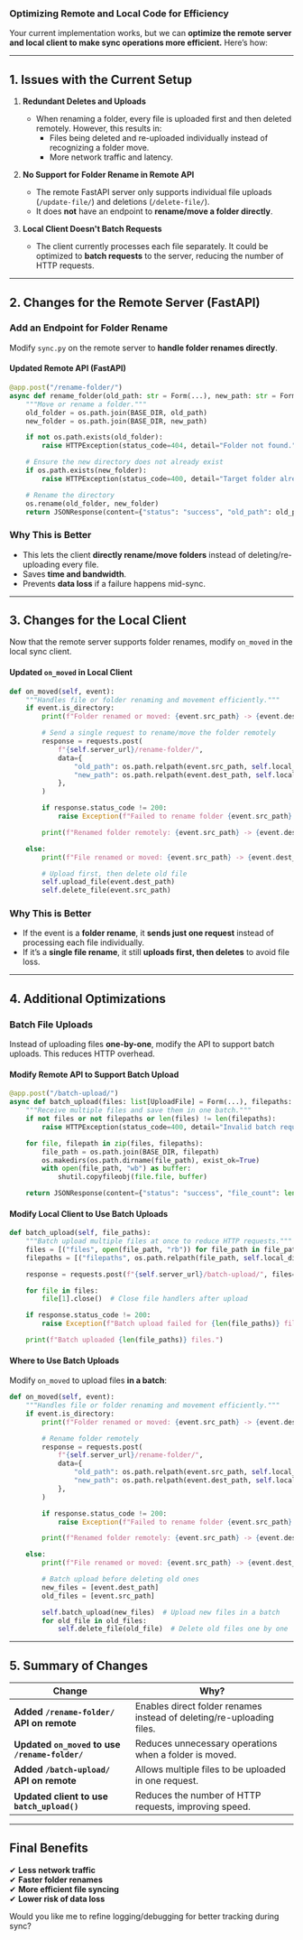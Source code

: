 ### **Optimizing Remote and Local Code for Efficiency**

Your current implementation works, but we can **optimize the remote server and local client to make sync operations more efficient.** Here’s how:

---

## **1. Issues with the Current Setup**
1. **Redundant Deletes and Uploads**  
   - When renaming a folder, every file is uploaded first and then deleted remotely. However, this results in:
     - Files being deleted and re-uploaded individually instead of recognizing a folder move.
     - More network traffic and latency.

2. **No Support for Folder Rename in Remote API**  
   - The remote FastAPI server only supports individual file uploads (`/update-file/`) and deletions (`/delete-file/`).
   - It does **not** have an endpoint to **rename/move a folder directly**.

3. **Local Client Doesn't Batch Requests**  
   - The client currently processes each file separately. It could be optimized to **batch requests** to the server, reducing the number of HTTP requests.

---

## **2. Changes for the Remote Server (FastAPI)**
### **Add an Endpoint for Folder Rename**
Modify `sync.py` on the remote server to **handle folder renames directly**.

#### **Updated Remote API (FastAPI)**
```python
@app.post("/rename-folder/")
async def rename_folder(old_path: str = Form(...), new_path: str = Form(...)):
    """Move or rename a folder."""
    old_folder = os.path.join(BASE_DIR, old_path)
    new_folder = os.path.join(BASE_DIR, new_path)

    if not os.path.exists(old_folder):
        raise HTTPException(status_code=404, detail="Folder not found.")

    # Ensure the new directory does not already exist
    if os.path.exists(new_folder):
        raise HTTPException(status_code=400, detail="Target folder already exists.")

    # Rename the directory
    os.rename(old_folder, new_folder)
    return JSONResponse(content={"status": "success", "old_path": old_path, "new_path": new_path})
```

### **Why This is Better**
- This lets the client **directly rename/move folders** instead of deleting/re-uploading every file.
- Saves **time and bandwidth**.
- Prevents **data loss** if a failure happens mid-sync.

---

## **3. Changes for the Local Client**
Now that the remote server supports folder renames, modify `on_moved` in the local sync client.

#### **Updated `on_moved` in Local Client**
```python
def on_moved(self, event):
    """Handles file or folder renaming and movement efficiently."""
    if event.is_directory:
        print(f"Folder renamed or moved: {event.src_path} -> {event.dest_path}")

        # Send a single request to rename/move the folder remotely
        response = requests.post(
            f"{self.server_url}/rename-folder/",
            data={
                "old_path": os.path.relpath(event.src_path, self.local_dir),
                "new_path": os.path.relpath(event.dest_path, self.local_dir),
            },
        )

        if response.status_code != 200:
            raise Exception(f"Failed to rename folder {event.src_path} -> {event.dest_path}")

        print(f"Renamed folder remotely: {event.src_path} -> {event.dest_path}")

    else:
        print(f"File renamed or moved: {event.src_path} -> {event.dest_path}")

        # Upload first, then delete old file
        self.upload_file(event.dest_path)
        self.delete_file(event.src_path)
```

### **Why This is Better**
- If the event is a **folder rename**, it **sends just one request** instead of processing each file individually.
- If it’s a **single file rename**, it still **uploads first, then deletes** to avoid file loss.

---

## **4. Additional Optimizations**
### **Batch File Uploads**
Instead of uploading files **one-by-one**, modify the API to support batch uploads. This reduces HTTP overhead.

#### **Modify Remote API to Support Batch Upload**
```python
@app.post("/batch-upload/")
async def batch_upload(files: list[UploadFile] = Form(...), filepaths: list[str] = Form(...)):
    """Receive multiple files and save them in one batch."""
    if not files or not filepaths or len(files) != len(filepaths):
        raise HTTPException(status_code=400, detail="Invalid batch request.")

    for file, filepath in zip(files, filepaths):
        file_path = os.path.join(BASE_DIR, filepath)
        os.makedirs(os.path.dirname(file_path), exist_ok=True)
        with open(file_path, "wb") as buffer:
            shutil.copyfileobj(file.file, buffer)

    return JSONResponse(content={"status": "success", "file_count": len(files)})
```

#### **Modify Local Client to Use Batch Uploads**
```python
def batch_upload(self, file_paths):
    """Batch upload multiple files at once to reduce HTTP requests."""
    files = [("files", open(file_path, "rb")) for file_path in file_paths]
    filepaths = [("filepaths", os.path.relpath(file_path, self.local_dir)) for file_path in file_paths]

    response = requests.post(f"{self.server_url}/batch-upload/", files=files, data=filepaths)

    for file in files:
        file[1].close()  # Close file handlers after upload

    if response.status_code != 200:
        raise Exception(f"Batch upload failed for {len(file_paths)} files.")

    print(f"Batch uploaded {len(file_paths)} files.")
```

#### **Where to Use Batch Uploads**
Modify `on_moved` to upload files **in a batch**:
```python
def on_moved(self, event):
    """Handles file or folder renaming and movement efficiently."""
    if event.is_directory:
        print(f"Folder renamed or moved: {event.src_path} -> {event.dest_path}")

        # Rename folder remotely
        response = requests.post(
            f"{self.server_url}/rename-folder/",
            data={
                "old_path": os.path.relpath(event.src_path, self.local_dir),
                "new_path": os.path.relpath(event.dest_path, self.local_dir),
            },
        )

        if response.status_code != 200:
            raise Exception(f"Failed to rename folder {event.src_path} -> {event.dest_path}")

        print(f"Renamed folder remotely: {event.src_path} -> {event.dest_path}")

    else:
        print(f"File renamed or moved: {event.src_path} -> {event.dest_path}")

        # Batch upload before deleting old ones
        new_files = [event.dest_path]
        old_files = [event.src_path]

        self.batch_upload(new_files)  # Upload new files in a batch
        for old_file in old_files:
            self.delete_file(old_file)  # Delete old files one by one
```

---

## **5. Summary of Changes**
| Change | Why? |
|--------|------|
| **Added `/rename-folder/` API on remote** | Enables direct folder renames instead of deleting/re-uploading files. |
| **Updated `on_moved` to use `/rename-folder/`** | Reduces unnecessary operations when a folder is moved. |
| **Added `/batch-upload/` API on remote** | Allows multiple files to be uploaded in one request. |
| **Updated client to use `batch_upload()`** | Reduces the number of HTTP requests, improving speed. |

---

## **Final Benefits**
✔ **Less network traffic**  
✔ **Faster folder renames**  
✔ **More efficient file syncing**  
✔ **Lower risk of data loss**  

Would you like me to refine logging/debugging for better tracking during sync?
